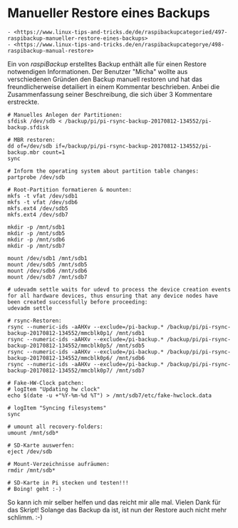 # Manueller Restore eines Backups

``` admonish note title="Quelle"
- <https://www.linux-tips-and-tricks.de/de/raspibackupcategoried/497-raspibackup-manueller-restore-eines-backups>
- <https://www.linux-tips-and-tricks.de/en/raspibackupcategorye/498-raspibackup-manual-restore>
```

Ein von *raspiBackup* erstelltes Backup enthält alle für einen Restore
notwendigen Informationen. Der Benutzer "Micha" wollte aus verschiedenen Gründen
den Backup manuell restoren und hat das freundlicherweise detailiert in einem
Kommentar beschrieben. Anbei die Zusammenfassung seiner Beschreibung, die sich
über 3 Kommentare erstreckte.


    # Manuelles Anlegen der Partitionen:
    sfdisk /dev/sdb < /backup/pi/pi-rsync-backup-20170812-134552/pi-backup.sfdisk

    # MBR restoren:
    dd of=/dev/sdb if=/backup/pi/pi-rsync-backup-20170812-134552/pi-backup.mbr count=1
    sync

    # Inform the operating system about partition table changes:
    partprobe /dev/sdb

    # Root-Partition formatieren & mounten:
    mkfs -t vfat /dev/sdb1
    mkfs -t vfat /dev/sdb6
    mkfs.ext4 /dev/sdb5
    mkfs.ext4 /dev/sdb7

    mkdir -p /mnt/sdb1
    mkdir -p /mnt/sdb5
    mkdir -p /mnt/sdb6
    mkdir -p /mnt/sdb7

    mount /dev/sdb1 /mnt/sdb1
    mount /dev/sdb5 /mnt/sdb5
    mount /dev/sdb6 /mnt/sdb6
    mount /dev/sdb7 /mnt/sdb7

    # udevadm settle waits for udevd to process the device creation events for all hardware devices, thus ensuring that any device nodes have been created successfully before proceeding:
    udevadm settle

    # rsync-Restoren:
    rsync --numeric-ids -aAHXv --exclude=/pi-backup.* /backup/pi/pi-rsync-backup-20170812-134552/mmcblk0p1/ /mnt/sdb1
    rsync --numeric-ids -aAHXv --exclude=/pi-backup.* /backup/pi/pi-rsync-backup-20170812-134552/mmcblk0p5/ /mnt/sdb5
    rsync --numeric-ids -aAHXv --exclude=/pi-backup.* /backup/pi/pi-rsync-backup-20170812-134552/mmcblk0p6/ /mnt/sdb6
    rsync --numeric-ids -aAHXv --exclude=/pi-backup.* /backup/pi/pi-rsync-backup-20170812-134552/mmcblk0p7/ /mnt/sdb7

    # Fake-HW-Clock patchen:
    # logItem "Updating hw clock"
    echo $(date -u +"%Y-%m-%d %T") > /mnt/sdb7/etc/fake-hwclock.data

    # logItem "Syncing filesystems"
    sync

    # umount all recovery-folders:
    umount /mnt/sdb*

    # SD-Karte auswerfen:
    eject /dev/sdb

    # Mount-Verzeichnisse aufräumen:
    rmdir /mnt/sdb*

    # SD-Karte in Pi stecken und testen!!!
    # Boing! geht :-)

So kann ich mir selber helfen und das reicht mir alle mal. Vielen Dank für das Skript!
Solange das Backup da ist, ist nun der Restore auch nicht mehr schlimm. :-)
